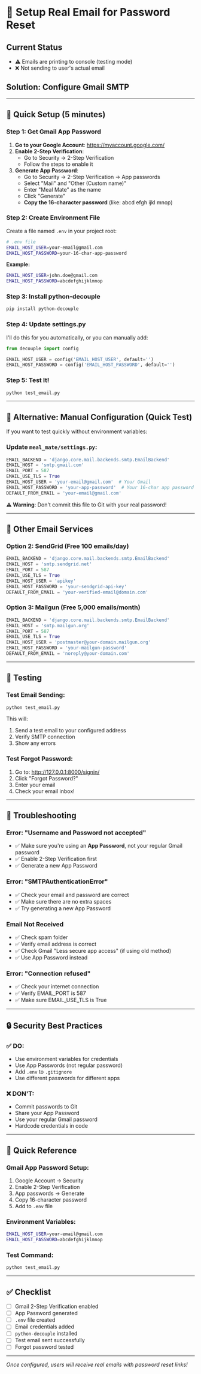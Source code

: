 # 📧 Setup Real Email for Password Reset

## Current Status
- ⚠️ Emails are printing to console (testing mode)
- ❌ Not sending to user's actual email

## Solution: Configure Gmail SMTP

---

## 🚀 Quick Setup (5 minutes)

### Step 1: Get Gmail App Password

1. **Go to your Google Account**: https://myaccount.google.com/
2. **Enable 2-Step Verification**:
   - Go to Security → 2-Step Verification
   - Follow the steps to enable it
3. **Generate App Password**:
   - Go to Security → 2-Step Verification → App passwords
   - Select "Mail" and "Other (Custom name)"
   - Enter "Meal Mate" as the name
   - Click "Generate"
   - **Copy the 16-character password** (like: abcd efgh ijkl mnop)

### Step 2: Create Environment File

Create a file named `.env` in your project root:

```bash
# .env file
EMAIL_HOST_USER=your-email@gmail.com
EMAIL_HOST_PASSWORD=your-16-char-app-password
```

**Example:**
```bash
EMAIL_HOST_USER=john.doe@gmail.com
EMAIL_HOST_PASSWORD=abcdefghijklmnop
```

### Step 3: Install python-decouple

```bash
pip install python-decouple
```

### Step 4: Update settings.py

I'll do this for you automatically, or you can manually add:

```python
from decouple import config

EMAIL_HOST_USER = config('EMAIL_HOST_USER', default='')
EMAIL_HOST_PASSWORD = config('EMAIL_HOST_PASSWORD', default='')
```

### Step 5: Test It!

```bash
python test_email.py
```

---

## 🎯 Alternative: Manual Configuration (Quick Test)

If you want to test quickly without environment variables:

### Update `meal_mate/settings.py`:

```python
EMAIL_BACKEND = 'django.core.mail.backends.smtp.EmailBackend'
EMAIL_HOST = 'smtp.gmail.com'
EMAIL_PORT = 587
EMAIL_USE_TLS = True
EMAIL_HOST_USER = 'your-email@gmail.com'  # Your Gmail
EMAIL_HOST_PASSWORD = 'your-app-password'  # Your 16-char app password
DEFAULT_FROM_EMAIL = 'your-email@gmail.com'
```

**⚠️ Warning**: Don't commit this file to Git with your real password!

---

## 📧 Other Email Services

### Option 2: SendGrid (Free 100 emails/day)

```python
EMAIL_BACKEND = 'django.core.mail.backends.smtp.EmailBackend'
EMAIL_HOST = 'smtp.sendgrid.net'
EMAIL_PORT = 587
EMAIL_USE_TLS = True
EMAIL_HOST_USER = 'apikey'
EMAIL_HOST_PASSWORD = 'your-sendgrid-api-key'
DEFAULT_FROM_EMAIL = 'your-verified-email@domain.com'
```

### Option 3: Mailgun (Free 5,000 emails/month)

```python
EMAIL_BACKEND = 'django.core.mail.backends.smtp.EmailBackend'
EMAIL_HOST = 'smtp.mailgun.org'
EMAIL_PORT = 587
EMAIL_USE_TLS = True
EMAIL_HOST_USER = 'postmaster@your-domain.mailgun.org'
EMAIL_HOST_PASSWORD = 'your-mailgun-password'
DEFAULT_FROM_EMAIL = 'noreply@your-domain.com'
```

---

## 🧪 Testing

### Test Email Sending:

```bash
python test_email.py
```

This will:
1. Send a test email to your configured address
2. Verify SMTP connection
3. Show any errors

### Test Forgot Password:

1. Go to: http://127.0.0.1:8000/signin/
2. Click "Forgot Password?"
3. Enter your email
4. Check your email inbox!

---

## 🐛 Troubleshooting

### Error: "Username and Password not accepted"
- ✅ Make sure you're using an **App Password**, not your regular Gmail password
- ✅ Enable 2-Step Verification first
- ✅ Generate a new App Password

### Error: "SMTPAuthenticationError"
- ✅ Check your email and password are correct
- ✅ Make sure there are no extra spaces
- ✅ Try generating a new App Password

### Email Not Received
- ✅ Check spam folder
- ✅ Verify email address is correct
- ✅ Check Gmail "Less secure app access" (if using old method)
- ✅ Use App Password instead

### Error: "Connection refused"
- ✅ Check your internet connection
- ✅ Verify EMAIL_PORT is 587
- ✅ Make sure EMAIL_USE_TLS is True

---

## 🔒 Security Best Practices

### ✅ DO:
- Use environment variables for credentials
- Use App Passwords (not regular password)
- Add `.env` to `.gitignore`
- Use different passwords for different apps

### ❌ DON'T:
- Commit passwords to Git
- Share your App Password
- Use your regular Gmail password
- Hardcode credentials in code

---

## 📝 Quick Reference

### Gmail App Password Setup:
1. Google Account → Security
2. Enable 2-Step Verification
3. App passwords → Generate
4. Copy 16-character password
5. Add to `.env` file

### Environment Variables:
```bash
EMAIL_HOST_USER=your-email@gmail.com
EMAIL_HOST_PASSWORD=abcdefghijklmnop
```

### Test Command:
```bash
python test_email.py
```

---

## ✅ Checklist

- [ ] Gmail 2-Step Verification enabled
- [ ] App Password generated
- [ ] `.env` file created
- [ ] Email credentials added
- [ ] `python-decouple` installed
- [ ] Test email sent successfully
- [ ] Forgot password tested

---

*Once configured, users will receive real emails with password reset links!*
